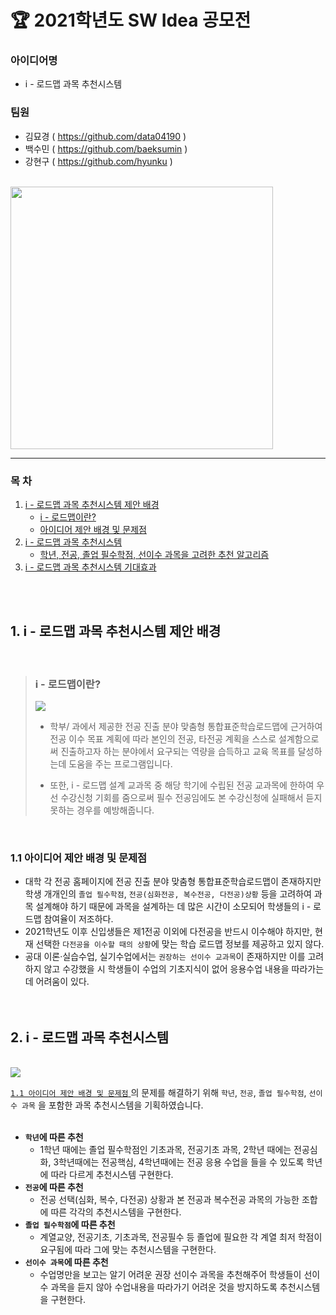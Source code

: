 # 🏆 2021학년도 SW Idea 공모전

### 아이디어명
 - i - 로드맵 과목 추천시스템
### 팀원
- 김묘경 ( https://github.com/data04190 )
- 백수민 ( https://github.com/baeksumin )
- 강현구 ( https://github.com/hyunku )


<br>
<img src = "https://user-images.githubusercontent.com/77683645/153438329-fb74bbbe-6f6c-42b7-97b6-fea86d0e0de3.png" height = 420><br>
<hr>

### 목 차
<ol>
 <li><a href = "#01">i - 로드맵 과목 추천시스템 제안 배경</a>
  <ul>
   <li><a href = "#01-1">i - 로드맵이란?</a>
   <li><a href = "#01-2">아이디어 제안 배경 및 문제점</a></ul>
 <li><a href = "#02">i - 로드맵 과목 추천시스템</a>
  <ul><li><a href = "#02-1">학년, 전공, 졸업 필수학점, 선이수 과목을 고려한 추천 알고리즘</a></ul>
 <li><a href = "#03">i - 로드맵 과목 추천시스템 기대효과</a>
 </ol>
<br><br>

<h2 id = "01">1. i - 로드맵 과목 추천시스템 제안 배경</h2>
 <br>

> <h3 id = "01-1">i - 로드맵이란? </h3>
> <img src = "https://user-images.githubusercontent.com/77683645/153632201-72480782-2d37-4eae-a1f1-e979c00b2656.png"><br> 
>  
>- 학부/ 과에서 제공한 전공 진출 분야 맞춤형 통합표준학습로드맵에 근거하여 전공 이수 목표 계획에 따라 본인의 전공, 타전공 계획을 스스로 설계함으로써 진출하고자 하는 분야에서 요구되는 역량을 습득하고 교육 목표를 달성하는데 도움을 주는 프로그램입니다.
> 
>- 또한, i - 로드맵 설계 교과목 중 해당 학기에 수립된 전공 교과목에 한하여 우선 수강신청 기회를 줌으로써 필수 전공임에도 본 수강신청에 실패해서 듣지 못하는 경우를 예방해줍니다.

<br>

<h3 id = "01-2">1.1 아이디어 제안 배경 및 문제점</h3>

- 대학 각 전공 홈페이지에 전공 진출 분야 맞춤형 통합표준학습로드맵이 존재하지만 학생 개개인의 `졸업 필수학점`, `전공(심화전공, 복수전공, 다전공)상황` 등을 고려하여 과목 설계해야 하기 
  때문에 과목을 설계하는 데 많은 시간이 소모되어 학생들의 i - 로드맵 참여율이 저조하다.
-  2021학년도 이후 신입생들은 제1전공 이외에 다전공을 반드시 이수해야 하지만, 현재 선택한 `다전공을 이수할 때의 상황`에 맞는 학습 로드맵 정보를 제공하고 있지 않다.
-  공대 이론·실습수업, 실기수업에서는 `권장하는 선이수 교과목`이 존재하지만 이를 고려하지 않고 수강했을 시 학생들이 수업의 기초지식이 없어 응용수업 내용을 따라가는 데 어려움이 있다.<br><br><br>

<h2 id = "02">2. i - 로드맵 과목 추천시스템</h2><br>
<img src = "https://user-images.githubusercontent.com/77683645/153707723-0387dede-b4ca-4cab-a57d-e1d5242716ac.png"><br>

<a href = "#01-2"> `1.1 아이디어 제안 배경 및 문제점` </a> 의 문제를 해결하기 위해 `학년`, `전공`, `졸업 필수학점`, `선이수 과목` 을 포함한 과목 추천시스템을 기획하였습니다.<br><br>
- <b>`학년`에 따른 추천</b>
   + 1학년 때에는 졸업 필수학점인 기초과목, 전공기초 과목, 2학년 때에는 전공심화, 3학년때에는 전공핵심, 4학년때에는 전공 응용 수업을 들을 수 있도록 학년에 따라 다르게 추천시스템 구현한다.<br>
- <b>`전공`에 따른 추천</b>
   + 전공 선택(심화, 복수, 다전공) 상황과 본 전공과  복수전공 과목의 가능한 조합에 따른 각각의 추천시스템을 구현한다. 
- <b>`졸업 필수학점`에 따른 추천</b>
   + 계열교양, 전공기초, 기초과목, 전공필수 등 졸업에 필요한 각 계열 최저 학점이 요구됨에 따라 그에 맞는 추천시스템을 구현한다.
- <b>`선이수 과목`에 따른 추천</b>
   + 수업명만을 보고는 알기 어려운 권장 선이수 과목을 추천해주어 학생들이 선이수 과목을 듣지 않아 수업내용을 따라가기 어려운 것을 방지하도록 추천시스템을 구현한다.<br><br><br>





